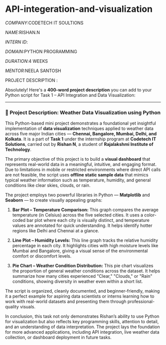 # API-integeration-and-visualization

*COMPANY*:CODETECH IT SOULTIONS 

*NAME*:RISHAN.N

*INTERN ID*:

*DOMAIN*:PYTHON PROGRAMMING

*DURATION*:4 WEEKS

*MENTOR*:NEELA SANTOSH

PROJECT DESCRIPTION :

Absolutely! Here's a **400-word project description** you can add to your Python script for Task 1 – API Integration and Data Visualization:

---

### 📝 **Project Description: Weather Data Visualization using Python**

This Python-based mini project demonstrates a foundational yet insightful implementation of **data visualization** techniques applied to weather data across five major Indian cities — **Chennai, Bangalore, Mumbai, Delhi, and Kolkata**. It is a part of **Task 1** under the internship program at **Codetech IT Solutions**, carried out by **Rishan N**, a student of **Rajalakshmi Institute of Technology**.

The primary objective of this project is to build a **visual dashboard** that represents real-world data in a meaningful, intuitive, and engaging format. Due to limitations in mobile or restricted environments where direct API calls are not feasible, the script uses **offline static sample data** that mimics typical weather information such as temperature, humidity, and general conditions like clear skies, clouds, or rain.

The project employs two powerful libraries in Python — **Matplotlib** and **Seaborn** — to create visually appealing graphs:

1. **Bar Plot – Temperature Comparison:**
   This graph compares the average temperature (in Celsius) across the five selected cities. It uses a color-coded bar plot where each city is visually distinct, and temperature values are annotated for quick understanding. It helps identify hotter regions like Delhi and Chennai at a glance.

2. **Line Plot – Humidity Levels:**
   This line graph tracks the relative humidity percentage in each city. It highlights cities with high moisture levels like Mumbai and Bangalore, giving a visual sense of the environmental comfort or discomfort levels.

3. **Pie Chart – Weather Condition Distribution:**
   This pie chart visualizes the proportion of general weather conditions across the dataset. It helps summarize how many cities experienced "Clear," "Clouds," or "Rain" conditions, showing diversity in weather even within a short list.

The script is organized, cleanly documented, and beginner-friendly, making it a perfect example for aspiring data scientists or interns learning how to work with real-world datasets and presenting them through professional-quality visuals.

In conclusion, this task not only demonstrates Rishan’s ability to use Python for visualization but also reflects key programming skills, attention to detail, and an understanding of data interpretation. The project lays the foundation for more advanced applications, including API integration, live weather data collection, or dashboard deployment in future tasks.




